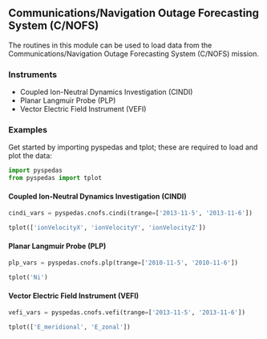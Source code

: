 
## Communications/Navigation Outage Forecasting System (C/NOFS)
The routines in this module can be used to load data from the Communications/Navigation Outage Forecasting System (C/NOFS) mission. 

### Instruments
- Coupled Ion-Neutral Dynamics Investigation (CINDI)
- Planar Langmuir Probe (PLP)
- Vector Electric Field Instrument (VEFI)

### Examples
Get started by importing pyspedas and tplot; these are required to load and plot the data:

```python
import pyspedas
from pyspedas import tplot
```

#### Coupled Ion-Neutral Dynamics Investigation (CINDI)

```python
cindi_vars = pyspedas.cnofs.cindi(trange=['2013-11-5', '2013-11-6'])

tplot(['ionVelocityX', 'ionVelocityY', 'ionVelocityZ'])
```

#### Planar Langmuir Probe (PLP)

```python
plp_vars = pyspedas.cnofs.plp(trange=['2010-11-5', '2010-11-6'])

tplot('Ni')
```

#### Vector Electric Field Instrument (VEFI)

```python
vefi_vars = pyspedas.cnofs.vefi(trange=['2013-11-5', '2013-11-6'])

tplot(['E_meridional', 'E_zonal'])
```




